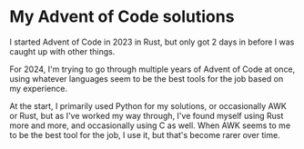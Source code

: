 <!--
SPDX-FileCopyrightText: 2024 Eli Array Minkoff

SPDX-License-Identifier: 0BSD
-->

# My Advent of Code solutions

I started Advent of Code in 2023 in Rust, but only got 2 days in before I was caught up with other things.

For 2024, I'm trying to go through multiple years of Advent of Code at once, using whatever languages seem to be the best tools for the job based on my experience.

At the start, I primarily used Python for my solutions, or occasionally AWK or Rust, but as I've worked my way through, I've found myself using Rust more and more, and occasionally using C as well. When AWK seems to me to be the best tool for the job, I use it, but that's become rarer over time.
